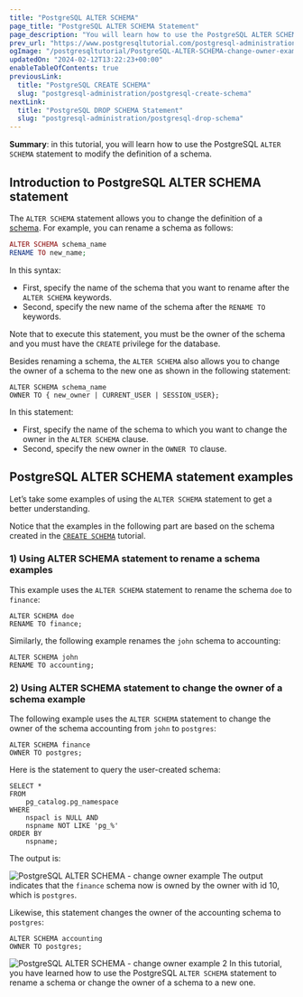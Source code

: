```yaml
---
title: "PostgreSQL ALTER SCHEMA"
page_title: "PostgreSQL ALTER SCHEMA Statement"
page_description: "You will learn how to use the PostgreSQL ALTER SCHEMA statement to rename a schema or change the owner of a schema to a new one."
prev_url: "https://www.postgresqltutorial.com/postgresql-administration/postgresql-alter-schema/"
ogImage: "/postgresqltutorial/PostgreSQL-ALTER-SCHEMA-change-owner-example.png"
updatedOn: "2024-02-12T13:22:23+00:00"
enableTableOfContents: true
previousLink: 
  title: "PostgreSQL CREATE SCHEMA"
  slug: "postgresql-administration/postgresql-create-schema"
nextLink: 
  title: "PostgreSQL DROP SCHEMA Statement"
  slug: "postgresql-administration/postgresql-drop-schema"
---
```





**Summary**: in this tutorial, you will learn how to use the PostgreSQL `ALTER SCHEMA` statement to modify the definition of a schema.


## Introduction to PostgreSQL ALTER SCHEMA statement

The `ALTER SCHEMA` statement allows you to change the definition of a [schema](postgresql-schema). For example, you can rename a schema as follows:


```php
ALTER SCHEMA schema_name 
RENAME TO new_name;
```
In this syntax:

* First, specify the name of the schema that you want to rename after the `ALTER SCHEMA` keywords.
* Second, specify the new name of the schema after the `RENAME TO` keywords.

Note that to execute this statement, you must be the owner of the schema and you must have the `CREATE` privilege for the database.

Besides renaming a schema, the `ALTER SCHEMA` also allows you to change the owner of a schema to the new one as shown in the following statement:


```
ALTER SCHEMA schema_name 
OWNER TO { new_owner | CURRENT_USER | SESSION_USER};
```
In this statement:

* First, specify the name of the schema to which you want to change the owner in the `ALTER SCHEMA` clause.
* Second, specify the new owner in the `OWNER TO` clause.


## PostgreSQL ALTER SCHEMA statement examples

Let’s take some examples of using the `ALTER SCHEMA` statement to get a better understanding.

Notice that the examples in the following part are based on the schema created in the [`CREATE SCHEMA`](postgresql-create-schema) tutorial.


### 1\) Using ALTER SCHEMA statement to rename a schema examples

This example uses the `ALTER SCHEMA` statement to rename the schema `doe` to `finance`:


```
ALTER SCHEMA doe
RENAME TO finance;
```
Similarly, the following example renames the `john` schema to accounting:


```
ALTER SCHEMA john
RENAME TO accounting;
```

### 2\) Using ALTER SCHEMA statement to change the owner of a schema example

The following example uses the `ALTER SCHEMA` statement to change the owner of the schema accounting from `john` to `postgres`:


```
ALTER SCHEMA finance 
OWNER TO postgres;
```
Here is the statement to query the user\-created schema:


```
SELECT * 
FROM 
    pg_catalog.pg_namespace
WHERE 
    nspacl is NULL AND
    nspname NOT LIKE 'pg_%'
ORDER BY 
    nspname;
```
The output is:


![PostgreSQL ALTER SCHEMA - change owner example](/postgresqltutorial/PostgreSQL-ALTER-SCHEMA-change-owner-example.png)
The output indicates that the `finance` schema now is owned by the owner with id 10, which is `postgres`.

Likewise, this statement changes the owner of the accounting schema to `postgres`:


```
ALTER SCHEMA accounting 
OWNER TO postgres;
```

![PostgreSQL ALTER SCHEMA - change owner example 2](/postgresqltutorial/PostgreSQL-ALTER-SCHEMA-change-owner-example-2.png)
In this tutorial, you have learned how to use the PostgreSQL `ALTER SCHEMA` statement to rename a schema or change the owner of a schema to a new one.

